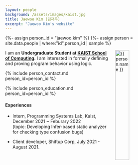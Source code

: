 ```yaml
---
layout: people
background: /assets/images/kaist.jpg
title: Jaewoo Kim (김재우)
excerpt: "Jaewoo Kim's website"
---
```


{%- assign person_id = "jaewoo.kim" %}
{%- assign person = site.data.people | where:"id",person_id | sample %}

<img align="right" style="width: 30%; padding-left: 3%;" src="{{ site.baseurl }}/assets/images/people/jaewoo.kim.jpg" alt="{{ person.name }}">

I am an **Undergraduate Student at [KAIST School of Computing](https://cs.kaist.ac.kr/)**.
I am interested in formally defining and proving program behavior using logic.


{% include person_contact.md person_id=person_id %}

{% include person_education.md person_id=person_id %}


#### Experiences

- Intern, Programming Systems Lab, Kaist, December 2021 ~ Feburary 2022 \
  (topic: Developing Infer-based static analyzer for checking type confusion bugs)

- Client developer, Shiftup Corp, July 2021 - August 2021.
